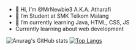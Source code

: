 - 👋 Hi, I’m @MrNewbie3 A.K.A. Atharafi
- 👀 I’m Student at SMK Telkom Malang
- 🌱 I’m currently learning Java, HTML, CSS, JS
- Currently learning about web development
<!---
MrNewbie3/MrNewbie3 is a ✨ special ✨ repository because its `README.md` (this file) appears on your GitHub profile.
You can click the Preview link to take a look at your changes.
--->
![Anurag's GitHub stats](https://github-readme-stats.vercel.app/api?username=mrnewbie3&show_icons=true&theme=tokyonight)
[![Top Langs](https://github-readme-stats.vercel.app/api/top-langs/?username=mrnewbie3&show_icons=true&theme=tokyonight)](https://github.com/mrnewbie3/github-readme-stats)
